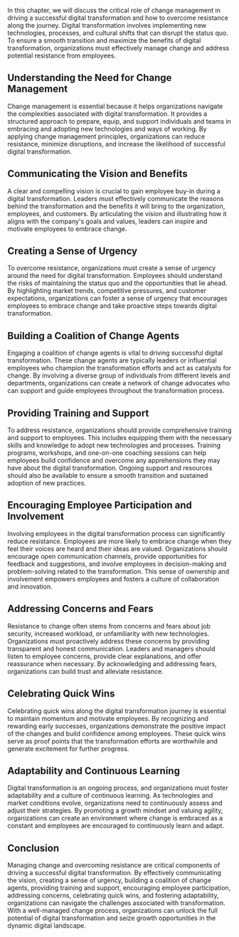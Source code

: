 
In this chapter, we will discuss the critical role of change management in driving a successful digital transformation and how to overcome resistance along the journey. Digital transformation involves implementing new technologies, processes, and cultural shifts that can disrupt the status quo. To ensure a smooth transition and maximize the benefits of digital transformation, organizations must effectively manage change and address potential resistance from employees.

## Understanding the Need for Change Management

Change management is essential because it helps organizations navigate the complexities associated with digital transformation. It provides a structured approach to prepare, equip, and support individuals and teams in embracing and adopting new technologies and ways of working. By applying change management principles, organizations can reduce resistance, minimize disruptions, and increase the likelihood of successful digital transformation.

## Communicating the Vision and Benefits

A clear and compelling vision is crucial to gain employee buy-in during a digital transformation. Leaders must effectively communicate the reasons behind the transformation and the benefits it will bring to the organization, employees, and customers. By articulating the vision and illustrating how it aligns with the company's goals and values, leaders can inspire and motivate employees to embrace change.

## Creating a Sense of Urgency

To overcome resistance, organizations must create a sense of urgency around the need for digital transformation. Employees should understand the risks of maintaining the status quo and the opportunities that lie ahead. By highlighting market trends, competitive pressures, and customer expectations, organizations can foster a sense of urgency that encourages employees to embrace change and take proactive steps towards digital transformation.

## Building a Coalition of Change Agents

Engaging a coalition of change agents is vital to driving successful digital transformation. These change agents are typically leaders or influential employees who champion the transformation efforts and act as catalysts for change. By involving a diverse group of individuals from different levels and departments, organizations can create a network of change advocates who can support and guide employees throughout the transformation process.

## Providing Training and Support

To address resistance, organizations should provide comprehensive training and support to employees. This includes equipping them with the necessary skills and knowledge to adopt new technologies and processes. Training programs, workshops, and one-on-one coaching sessions can help employees build confidence and overcome any apprehensions they may have about the digital transformation. Ongoing support and resources should also be available to ensure a smooth transition and sustained adoption of new practices.

## Encouraging Employee Participation and Involvement

Involving employees in the digital transformation process can significantly reduce resistance. Employees are more likely to embrace change when they feel their voices are heard and their ideas are valued. Organizations should encourage open communication channels, provide opportunities for feedback and suggestions, and involve employees in decision-making and problem-solving related to the transformation. This sense of ownership and involvement empowers employees and fosters a culture of collaboration and innovation.

## Addressing Concerns and Fears

Resistance to change often stems from concerns and fears about job security, increased workload, or unfamiliarity with new technologies. Organizations must proactively address these concerns by providing transparent and honest communication. Leaders and managers should listen to employee concerns, provide clear explanations, and offer reassurance when necessary. By acknowledging and addressing fears, organizations can build trust and alleviate resistance.

## Celebrating Quick Wins

Celebrating quick wins along the digital transformation journey is essential to maintain momentum and motivate employees. By recognizing and rewarding early successes, organizations demonstrate the positive impact of the changes and build confidence among employees. These quick wins serve as proof points that the transformation efforts are worthwhile and generate excitement for further progress.

## Adaptability and Continuous Learning

Digital transformation is an ongoing process, and organizations must foster adaptability and a culture of continuous learning. As technologies and market conditions evolve, organizations need to continuously assess and adjust their strategies. By promoting a growth mindset and valuing agility, organizations can create an environment where change is embraced as a constant and employees are encouraged to continuously learn and adapt.

## Conclusion

Managing change and overcoming resistance are critical components of driving a successful digital transformation. By effectively communicating the vision, creating a sense of urgency, building a coalition of change agents, providing training and support, encouraging employee participation, addressing concerns, celebrating quick wins, and fostering adaptability, organizations can navigate the challenges associated with transformation. With a well-managed change process, organizations can unlock the full potential of digital transformation and seize growth opportunities in the dynamic digital landscape.
